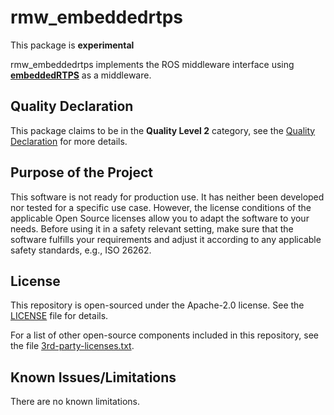 # rmw_embeddedrtps

This package is **experimental**

rmw_embeddedrtps implements the ROS middleware interface using [**embeddedRTPS**](https://github.com/embedded-software-laboratory/embeddedRTPS) as a middleware.

## Quality Declaration

This package claims to be in the **Quality Level 2** category, see the [Quality Declaration](QUALITY_DECLARATION.md) for more details.

## Purpose of the Project

This software is not ready for production use. It has neither been developed nor
tested for a specific use case. However, the license conditions of the
applicable Open Source licenses allow you to adapt the software to your needs.
Before using it in a safety relevant setting, make sure that the software
fulfills your requirements and adjust it according to any applicable safety
standards, e.g., ISO 26262.

## License

This repository is open-sourced under the Apache-2.0 license. See the [LICENSE](LICENSE) file for details.

For a list of other open-source components included in this repository,
see the file [3rd-party-licenses.txt](3rd-party-licenses.txt).

## Known Issues/Limitations

There are no known limitations.
